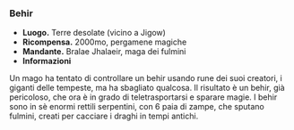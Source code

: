 ### **Behir**
* **Luogo.**  Terre desolate (vicino a Jigow)  
* **Ricompensa.** 2000mo, pergamene magiche  
* **Mandante.** Bralae Jhalaeir, maga dei fulmini  
* **Informazioni**
<div class="dialogue">
    <div class="icon kynthea"></div>
    <p>Un mago ha tentato di controllare un behir usando rune dei suoi creatori, i giganti delle tempeste, ma ha sbagliato qualcosa. Il risultato è un behir, già pericoloso, che ora è in grado di teletrasportarsi e sparare magie. I behir sono in sè enormi rettili serpentini, con 6 paia di zampe, che sputano fulmini, creati per cacciare i draghi in tempi antichi.</p>
</div>

